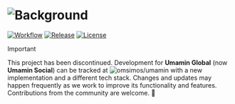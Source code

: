 ![Background](https://github.com/omsimos/umamin-global/assets/69457996/17950682-f8e4-4f79-a279-11650ac17a03)
======

[![Workflow](https://github.com/omsimos/umamin-global/actions/workflows/ci.yml/badge.svg)](https://github.com/omsimos/umamin-global/actions/workflows/ci.yml)
[![Release](https://img.shields.io/github/v/release/omsimos/umamin.svg)](https://github.com/omsimos/umamin-global/releases)
[![License](https://img.shields.io/github/license/omsimos/umamin.svg)](https://github.com/omsimos/umamin-global/blob/main/LICENSE)

> [!IMPORTANT]
> This project has been discontinued. Development for **Umamin Global** (now **Umamin Social**) can be tracked at ![omsimos/umamin](https://github.com/omsimos/umamin) with a new implementation and a different tech stack. Changes and updates may happen frequently as we work to improve its functionality and features. Contributions from the community are welcome. 🙌
